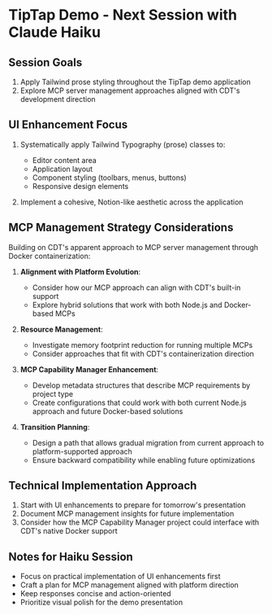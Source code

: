 # TipTap Demo - Next Session with Claude Haiku

## Session Goals

1. Apply Tailwind prose styling throughout the TipTap demo application
2. Explore MCP server management approaches aligned with CDT's development direction

## UI Enhancement Focus

1. Systematically apply Tailwind Typography (prose) classes to:
   - Editor content area
   - Application layout
   - Component styling (toolbars, menus, buttons)
   - Responsive design elements

2. Implement a cohesive, Notion-like aesthetic across the application

## MCP Management Strategy Considerations

Building on CDT's apparent approach to MCP server management through Docker containerization:

1. **Alignment with Platform Evolution**: 
   - Consider how our MCP approach can align with CDT's built-in support
   - Explore hybrid solutions that work with both Node.js and Docker-based MCPs

2. **Resource Management**:
   - Investigate memory footprint reduction for running multiple MCPs
   - Consider approaches that fit with CDT's containerization direction

3. **MCP Capability Manager Enhancement**:
   - Develop metadata structures that describe MCP requirements by project type
   - Create configurations that could work with both current Node.js approach and future Docker-based solutions

4. **Transition Planning**:
   - Design a path that allows gradual migration from current approach to platform-supported approach
   - Ensure backward compatibility while enabling future optimizations

## Technical Implementation Approach

1. Start with UI enhancements to prepare for tomorrow's presentation
2. Document MCP management insights for future implementation
3. Consider how the MCP Capability Manager project could interface with CDT's native Docker support

## Notes for Haiku Session

- Focus on practical implementation of UI enhancements first
- Craft a plan for MCP management aligned with platform direction
- Keep responses concise and action-oriented
- Prioritize visual polish for the demo presentation